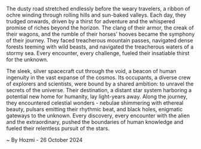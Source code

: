 
The dusty road stretched endlessly before the weary travelers, a ribbon of ochre winding through rolling hills and sun-baked valleys. Each day, they trudged onwards, driven by a thirst for adventure and the whispered promise of riches beyond the horizon. The clang of their armor, the creak of their wagons, and the rumble of their horses' hooves became the symphony of their journey. They faced treacherous mountain passes, navigated dense forests teeming with wild beasts, and navigated the treacherous waters of a stormy sea. Every encounter, every challenge, fueled their insatiable thirst for the unknown.

The sleek, silver spacecraft cut through the void, a beacon of human ingenuity in the vast expanse of the cosmos. Its occupants, a diverse crew of explorers and scientists, were bound by a shared ambition: to unravel the secrets of the universe. Their destination, a distant star system harboring a potential new home for humanity, lay light-years away. Along the journey, they encountered celestial wonders - nebulae shimmering with ethereal beauty, pulsars emitting their rhythmic beat, and black holes, enigmatic gateways to the unknown. Every discovery, every encounter with the alien and the extraordinary, pushed the boundaries of human knowledge and fueled their relentless pursuit of the stars. 

~ By Hozmi - 26 October 2024
